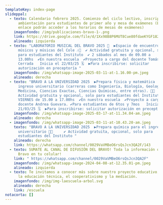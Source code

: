 ```yaml
---
templateKey: index-page
slideppal:
  - texto: Calendario febrero 2025. Comienzo del ciclo lectivo, inscripciones,
      ambientación para estudiantes de primer año y mesa de exámenes (En el
      enlace podrán acceder a los horarios de mesas de exámenes)
    imagenfondo: /img/publicaciones-bravo-1-.png
    link: https://drive.google.com/file/d/1Xx98B8P6MUT8Cue80fdaeKYGF182_XeQ/view?usp=sharing
    alineado: izquierda
  - texto: "LABORATORIO MUSICAL DEL BRAVO 2025 🎸  ▶️Espacio de encuentro para
      músicos y músicas del Cole 🎶🎼  ✔️ Actividad gratuita y opcional, solo
      para estudiantes del Instituto  ✔️ 2 sábados al mes de 09.00 a
      13.00hs  ✔️En nuestra escuela  ✔️Proyecto a cargo del docente Tomás
      Cerrada   Inicia el 22/03/25 🗓️  ▶️Para inscribirse: solicitar
      autorización en preceptoría "
    imagenfondo: /img/whatsapp-image-2025-03-11-at-1.16.00-pm.jpeg
    alineado: derecha
  - texto: "BRAVO A LA UNIVERSIDAD 2025  ▶️Prepara física y matemática  para el
      ingreso universitario (carreras como Ingeniería, Biología, Geología,
      Medicina, Ciencias Exactas, Ciencias Químicas, entre otras). 📕📖  ✔️
      Actividad gratuita y opcional, solo para estudiantes del Instituto  ✔️
      VIERNES de 15.00 a 17.00hs  ✔️En nuestra escuela  ✔️Proyecto a cargo de la
      docente Andrea Guevara. ✔️Para estudiantes de 6tos y 7mos   Inicia el
      21/03/25 🗓️  ▶️Para inscribirse: solicitar autorización en preceptoría "
    imagenfondo: /img/whatsapp-image-2025-03-17-at-11.34.04-am.jpeg
    alineado: derecha
  - imagenfondo: /img/whatsapp-image-2025-03-11-at-10.43.20-am.jpeg
    texto: "BRAVO A LA UNIVERSIDAD 2025  ▶️Prepara química para el ingreso
      universitario 📕📖     ✔️ Actividad gratuita, opcional, solo para
      estudiantes del Instituto "
    alineado: derecha
    link: https://whatsapp.com/channel/0029VaVMBeO6rsQsJcn3QA2F/143
  - texto: SUMATE AL CANAL DE DIFUSIÓN DEL BRAVO! Toda la información oficial del
      Bravo en tu celular!
    link: " https://whatsapp.com/channel/0029VaVMBeO6rsQsJcn3QA2F"
    imagenfondo: /img/whatsapp-image-2024-04-08-at-12.35.01-pm.jpeg
    alineado: izquierda
  - texto: Te invitamos a conocer más sobre nuestro proyecto educativo,  basado en
      la educación técnica, el cooperativismo y la mediación.
    imagenfondo: /img/img-laescuela-arbol.svg
    alineado: derecha
    link: /escuela
notacorta: []
---
```

